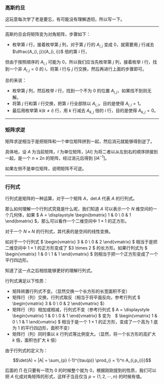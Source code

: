 ### 高斯约旦

这玩意每次学了老是要忘，有可能没有理解透彻，所以写一下。

---

高斯约旦会将矩阵变为对角矩阵，步骤如下：

- 枚举第 $i$ 行，接着枚举第 $j$ 列，对于第 $j$ 行的 $A_{i, j}$ 变成 $0$，就需要用 $j$ 行减去 $\dfrac{A_{i, j}}{A_{i,  i}}$ 倍的第 $i$ 行，

但由于按照顺序的 $A_{i, i}$ 可能为 $0$，所以我们应当先枚举第 $j$ 列，接着枚举 $i$ 行，找到一个非 $A_{i, j} = 0$ 的 $i$，将第 $i$ 行与 $j$ 行交换，然后再进行上面的步骤即可。

总的来说：

- 枚举第 $j$ 列，然后枚举 $i$ 行，找到一个不为 $0$ 的位置 $A_{i, j}$，如果找不到则无解。
- 将第 $j$ 行和第 $i$ 行交换，把第 $i$ 行全部除以 $A_{i, i}$，目的是使得 $A_{i, i} = 1$。
- 最后用枚举第 $k(k \ne i)$ 行，用 $k$ 行减去 $A_{k, j}$ 倍的 $i$ 行，目的是使得 $A_{k, j} = 0$。

-------

### 矩阵求逆

矩阵求逆相当于是把矩阵和一个单位矩阵拼到一起，然后消元就能够得到逆了。

具体地，设 $A$ 为当前矩阵，$I$ 为单位矩阵，$[AI]$ 为将二者以从左到右的顺序拼接到一起，是一个 $n \times 2n$ 的矩阵，经过消元后得到 $[IA^{-1}]$。

如果左侧不是单位矩阵，说明矩阵不可逆。

---

### 行列式

行列式是矩阵的一种运算，对于一个矩阵 $A$，$\det A$ 代表 $A$ 的行列式。

那么如何理解一个行列式究竟是什么呢，我们知道 $A$ 可以表示一个 $N$ 维空间的一个几何体，如果 
$ A = \displaystyle \begin{bmatrix}
 1 & 0 \\
 0 & 1
\end{bmatrix} $，那么可以看作一个二维空间中 $1 \times 1$ 的正方形。

对于一个 $N \times N$ 的行列式，其代表的是空间的线性变换。

如对于一个行列式
$ \begin{vmatrix}
 3 & 0 \\
 0 & 2
\end{vmatrix} $
相当于是把二维空间中 $1\times 1$ 的正方形变成了 $3 \times 2 $ 的长方形。如果行列式为 $ \begin{vmatrix}
 1 & 0 \\
 1 & 1
\end{vmatrix} $ 则相当于把一个正方形变成了一个平行四边形。

知道了这一点之后相信能够更好的理解行列式。

行列式满足以下性质：

-  矩阵转置行列式不变。（显然交换一个长方形的长宽面积不变）
- 矩阵行（列）交换，行列式取反（相当于将平面反向，参考行列式 $ \begin{vmatrix}
 3 & 0 \\
 0 & 2
\end{vmatrix} $）
- 矩阵行（列）相加或相减，行列式不变（参考行列式 $ A = \displaystyle \begin{vmatrix}
 1 & 0 \\
 0 & 1
\end{vmatrix} $ 变为　$ \begin{vmatrix}
 1 & 0 \\
 1 & 1
\end{vmatrix} $ 相当于是一个 $1\times 1$ 的正方形，变成了一个高为 $1$ 底为 $1$ 的平行四边形，面积不变）
- 矩阵行（列）同时乘以 $k$ 行列式等比例变大。（显然，将一个长方形的高扩大 $k$ 倍，面积也扩大 $k$ 倍）

由于行列式的定义为：

$$\det(A) = |A| = \sum_{p} (-1)^{\tau(p)} \prod_{i = 1}^n A_{i,p_{i}}$$

后面的 $\prod$ 在只要有一项为 $0$ 的时候整个就为 $0$，根据刚刚提到的性质，我们可以把 $A$ 化成对角矩阵的形式，这样子当且仅当 $p = \{1, 2, \cdots, n\}$ 的时候有值。
